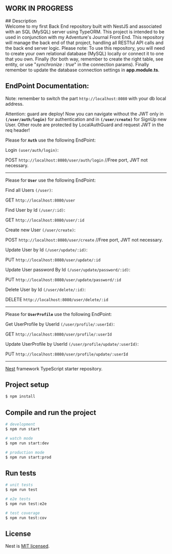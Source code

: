 <h2>WORK IN PROGRESS</h2>
## Description <br>
Welcome to my first Back End repository built with NestJS and associated with an SQL (MySQL) server using TypeORM. This project is intended to be used in conjunction with my Adventure's Journal Front End. This repository will manage the back end of that project, handling all RESTful API calls and the back end server logic. 
Please note: To use this repository, you will need to create your own relational database (MySQL) locally or connect it to one that you own. Finally (for both way, remember to create the right table, see entity, or use "<i>synchronize : true</i>" in the connection params). Finally remember to update the database connection settings in <b>app.module.ts</b>.

## EndPoint Documentation:
Note: remember to switch the part `http://localhost:8080` with your db local address.



Attention: guard are deploy! Now you can navigate without the JWT only in <b>`(/user/auth/login)`</b> for authentication and in <b>`(/user/create)`</b> for SignUp new User. Other route are protected by LocalAuthGuard and request JWT in the req header!

Please for <b>`Auth`</b> use the following EndPoint:

Login `(user/auth/login)`: <br>

POST `http://localhost:8080/user/auth/login` //Free port, JWT not necessary.

<hr>

Please for <b>`User`</b> use the following EndPoint:

Find all Users `(/user)`: <br>

GET `http://localhost:8080/user` 

Find User by Id `(/user/:id)`:<br>

GET `http://localhost:8080/user/:id`   

Create new User `(/user/create)`:<br>

POST `http://localhost:8080/user/create` //Free port, JWT not necessary.

Update User by Id `(/user/update/:id)`:<br>

PUT `http://localhost:8080/user/update/:id`

Update User password By Id `(/user/update/password/:id)`:<br>

PUT `http://localhost:8080/user/update/password/:id`

Delete User by Id `(/user/delete/:id)`:<br>

DELETE `http://localhost:8080/user/delete/:id`

<hr>

Please for <b>`UserProfile`</b> use the following EndPoint:

Get UserProfile by UserId `(/user/profile/:userId)`: <br>

GET `http://localhost:8080/user/profile/:userId` 

Update UserProfile by UserId `(/user/profile/update/:userId)`: <br>

PUT `http://localhost:8080/user/profile/update/:userId`

<hr>








[Nest](https://github.com/nestjs/nest) framework TypeScript starter repository.

## Project setup

```bash
$ npm install
```

## Compile and run the project

```bash
# development
$ npm run start

# watch mode
$ npm run start:dev

# production mode
$ npm run start:prod
```

## Run tests

```bash
# unit tests
$ npm run test

# e2e tests
$ npm run test:e2e

# test coverage
$ npm run test:cov
```

## License

Nest is [MIT licensed](https://github.com/nestjs/nest/blob/master/LICENSE).
